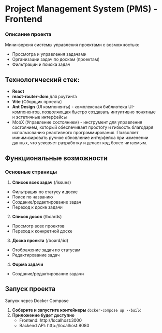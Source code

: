 # Project Management System (PMS) - Frontend
### Описание проекта
Мини-версия системы управления проектами с возможностью: 

- Просмотра и управления задачами
- Организации задач по доскам (проектам)
- Фильтрации и поиска задач

## Технологический стек:


- **React**  
- **react-router-dom** для роутинга
- **Vite**  (Сборщик проекта)
- **Ant Design** (UI компоненты) - 
  комплексная библиотека UI-компонентов, позволяющая быстро создавать интуитивно понятные и эстетичные интерфейсы
- MobX (Управление состоянием) -
  инструмент для управления состоянием, который обеспечивает простоту и гибкость благодаря использованию реактивного программирования. Позволяет минимизировать ручное обновление интерфейса при изменении данных, что ускоряет разработку и делает код более читаемым.

## Функциональные возможности

### Основные страницы
1. **Список всех задач** (/issues)
  - Фильтрация по статусу и доске
  - Поиск по названию
  - Создание/редактирование задач
  - Переход к доске задачи
2. **Список досок** (/boards)
  - Просмотр всех проектов
  - Переход к конкретной доске
3. **Доска проекта** (/board/:id)
  - Отображение задач по статусам
  - Редактирование задач
 4.  **Форма задачи**
   - Создание/редактирование задачи   

## Запуск проекта
Запуск через Docker Compose
1. **Соберите и запустите контейнеры**
   `docker-compose up --build`
3. **Приложение будет доступно**
   - Frontend: http://localhost:3000
   - Backend API: http://localhost:8080























